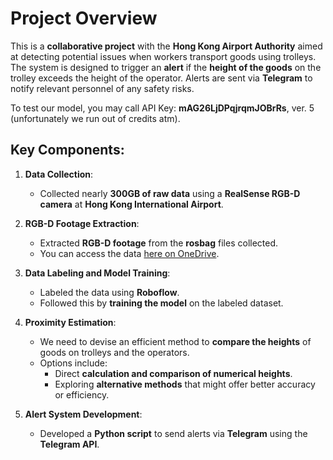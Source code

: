# Project Overview

This is a **collaborative project** with the **Hong Kong Airport Authority** aimed at detecting potential issues when workers transport goods using trolleys. The system is designed to trigger an **alert** if the **height of the goods** on the trolley exceeds the height of the operator. Alerts are sent via **Telegram** to notify relevant personnel of any safety risks.

To test our model, you may call API Key: **mAG26LjDPqjrqmJOBrRs**, ver. 5 (unfortunately we run out of credits atm).

## Key Components:

1. **Data Collection**:
   - Collected nearly **300GB of raw data** using a **RealSense RGB-D camera** at **Hong Kong International Airport**.

2. **RGB-D Footage Extraction**:
   - Extracted **RGB-D footage** from the **rosbag** files collected.
   - You can access the data [here on OneDrive](https://onedrive.live.com/?authkey=%21AOt0M8eEwptuXnM&id=F40A6C7EC7914BD9%2170009&cid=F40A6C7EC7914BD9).

3. **Data Labeling and Model Training**:
   - Labeled the data using **Roboflow**.
   - Followed this by **training the model** on the labeled dataset.

4. **Proximity Estimation**:
   - We need to devise an efficient method to **compare the heights** of goods on trolleys and the operators.
   - Options include:
     - Direct **calculation and comparison of numerical heights**.
     - Exploring **alternative methods** that might offer better accuracy or efficiency.

5. **Alert System Development**:
   - Developed a **Python script** to send alerts via **Telegram** using the **Telegram API**.

